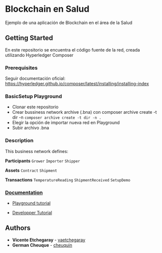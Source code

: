 # Blockchain en Salud

Ejemplo de una aplicación de Blockchain en el área de la Salud

## Getting Started

En este repositorio se encuentra el código fuente de la red, creada utilizando
Hyperledger Composer

### Prerequisites

Seguir documentación oficial: https://hyperledger.github.io/composer/latest/installing/installing-index

### BasicSetup Playground

- Clonar este repositorio
- Crear bussiness network archive (.bna) con composer archive create -t dir -n `composer archive create -t dir -n .`
- Elegir la opción de importar nueva red en Playground
- Subir archivo .bna

### Description

This business network defines:

**Participants**
`Grower` `Importer` `Shipper`

**Assets**
`Contract` `Shipment`

**Transactions**
`TemperatureReading` `ShipmentReceived` `SetupDemo`

### [Documentation](https://github.com/vaetchegaray/medical-iot-tracking/tree/master/documentacion)

- [Playground tutorial](https://hyperledger.github.io/composer/latest/tutorials/playground-tutorial)

- [Developper Tutorial](https://hyperledger.github.io/composer/latest/tutorials/developer-tutorial)
## Authors

* **Vicente Etchegaray** - [vaetchegaray](https://github.com/vaetchegaray)
* **German Cheuque** - [cheuquin](https://github.com/cheuquin)
